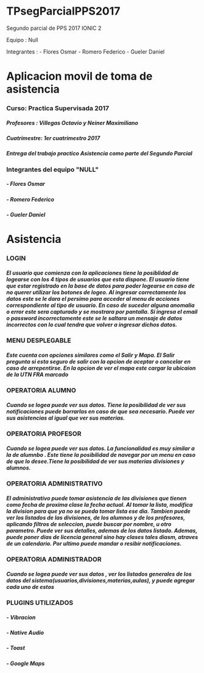 # TPsegParcialPPS2017
Segundo parcial de PPS 2017 IONIC 2

Equipo : Null

Integrantes :
    - Flores Osmar
    - Romero Federico
    - Gueler Daniel
    
<h1>Aplicacion movil de toma de asistencia</h1>

<h3>Curso: Practica Supervisada 2017</h3>
<h5>Profesores : Villegas Octavio y Neiner Maximiliano</h5>
<h5>Cuatrimestre: 1er cuatrimestro 2017</h5>
<h5>Entrega del trabajo practico Asistencia como parte del Segundo Parcial</h5>

<h3>Integrantes del equipo "NULL"</h3>
<h5> - Flores Osmar</h5>
<h5> - Romero Federico</h5>
<h5> - Gueler Daniel</h5>

<h1>Asistencia</h1>

<h3>LOGIN</h3>
<h5>El usuario que comienza con la aplicaciones tiene la posiblidad de logearse con los 4 tipos de usuarios que esta dispone.
    El usuario tiene que estar registrado en la base de datos para poder logearse en caso de no querer utilizar los botones de logeo.       Al ingresar correctamente los datos este se le dara el persimo para acceder al menu de acciones correspondiente al tipo de usuario.     En caso de suceder alguna anomalia o error este sera capturado y se mostrara por pantalla. Si ingresa el email o password               incorrectamente este se le saltara un mensaje de datos incorrectos con lo cual tendra que volver a ingresar dichos datos.</h5>
<h3>MENU DESPLEGABLE</h3>
<h5>Este cuenta con opciones similares como el Salir y Mapa.
    El Salir pregunta si esta seguro de salir con la opcion de aceptar o cancelar en caso de arrepentirse. En la opcion de ver el           mapa este cargar la ubicaion de la UTN FRA marcado</h5>
<h3>OPERATORIA ALUMNO</h3>
<h5>Cuando se logea puede ver sus datos. Tiene la posibilidad de ver sus notificaciones puede borrarlas en caso de que sea
    necesario. Puede ver sus asistencias al igual que ver sus materias.</h5>
<h3>OPERATORIA PROFESOR</h3>
<h5>Cuando se logea puede ver sus datos. La funcionalidad es muy similar a la de alumnbo . Este tiene la posibilidad de navegar 
    por un menu en caso de que lo desee.Tiene la posibilidad de ver sus materias divisiones y alumnos.</h5>
<h3>OPERATORIA ADMINISTRATIVO</h3>
<h5>El administrativo puede tomar asistencia de las divisiones que tienen como fecha de proxima clase la fecha actual.
    Al tomar la lista, modifica la division para que ya no se pueda tomar lista ese dia. 
    Tambien puede ver los listados de las divisiones, de los alumnos y de los profesores, aplicando filtros de seleccion, puede
    buscar por nombre, u otro parametro.
    Puede ver sus detalles, ademas de los datos listado. 
    Ademas, puede poner dias de licencia general sino hay clases tales diasm, atraves de un calendario. 
    Por ultimo puede mandar o resibir notificaciones. </h5>
<h3>OPERATORIA ADMINISTRADOR</h3>
<h5>Cuando se logea puede ver sus datos , ver los listados generales de los datos del sistema(usuarios,divisiones,materias,aulas), 
    y puede agregar cada uno de estos</h5>

<h3>PLUGINS UTILIZADOS</h3>
<h5> - Vibracion</h5>
<h5> - Native Audio</h5>
<h5> - Toast</h5>
<h5> - Google Maps</h5>
